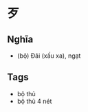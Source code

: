 # 歹

## Nghĩa
* (bộ) Đãi (xấu xa), ngạt

## Tags
* bộ thủ
* bộ thủ 4 nét

<script>window.HANZI_FIELD='歹';</script>